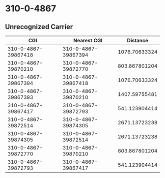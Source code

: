# 310-0-4867
## Unrecognized Carrier


| CGI | Nearest CGI | Distance |
|-----|-------------|----------|
| 310-0-4867-39867418 | 310-0-4867-39867394 | 1076.70633324 |
| 310-0-4867-39870210 | 310-0-4867-39872770 | 803.867801204 |
| 310-0-4867-39867394 | 310-0-4867-39867418 | 1076.70633324 |
| 310-0-4867-39867393 | 310-0-4867-39870210 | 1407.59755481 |
| 310-0-4867-39867417 | 310-0-4867-39872793 | 541.123904414 |
| 310-0-4867-39872514 | 310-0-4867-39874305 | 2671.13723238 |
| 310-0-4867-39874305 | 310-0-4867-39872514 | 2671.13723238 |
| 310-0-4867-39872770 | 310-0-4867-39870210 | 803.867801204 |
| 310-0-4867-39872793 | 310-0-4867-39867417 | 541.123904414 |
